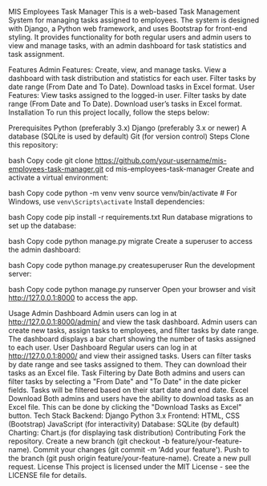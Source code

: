 MIS Employees Task Manager
This is a web-based Task Management System for managing tasks assigned to employees. The system is designed with Django, a Python web framework, and uses Bootstrap for front-end styling. It provides functionality for both regular users and admin users to view and manage tasks, with an admin dashboard for task statistics and task assignment.

Features
Admin Features:
Create, view, and manage tasks.
View a dashboard with task distribution and statistics for each user.
Filter tasks by date range (From Date and To Date).
Download tasks in Excel format.
User Features:
View tasks assigned to the logged-in user.
Filter tasks by date range (From Date and To Date).
Download user’s tasks in Excel format.
Installation
To run this project locally, follow the steps below:

Prerequisites
Python (preferably 3.x)
Django (preferably 3.x or newer)
A database (SQLite is used by default)
Git (for version control)
Steps
Clone this repository:

bash
Copy code
git clone https://github.com/your-username/mis-employees-task-manager.git
cd mis-employees-task-manager
Create and activate a virtual environment:

bash
Copy code
python -m venv venv
source venv/bin/activate  # For Windows, use `venv\Scripts\activate`
Install dependencies:

bash
Copy code
pip install -r requirements.txt
Run database migrations to set up the database:

bash
Copy code
python manage.py migrate
Create a superuser to access the admin dashboard:

bash
Copy code
python manage.py createsuperuser
Run the development server:

bash
Copy code
python manage.py runserver
Open your browser and visit http://127.0.0.1:8000 to access the app.

Usage
Admin Dashboard
Admin users can log in at http://127.0.0.1:8000/admin/ and view the task dashboard.
Admin users can create new tasks, assign tasks to employees, and filter tasks by date range.
The dashboard displays a bar chart showing the number of tasks assigned to each user.
User Dashboard
Regular users can log in at http://127.0.0.1:8000/ and view their assigned tasks.
Users can filter tasks by date range and see tasks assigned to them.
They can download their tasks as an Excel file.
Task Filtering by Date
Both admins and users can filter tasks by selecting a "From Date" and "To Date" in the date picker fields.
Tasks will be filtered based on their start date and end date.
Excel Download
Both admins and users have the ability to download tasks as an Excel file. This can be done by clicking the "Download Tasks as Excel" button.
Tech Stack
Backend:
Django
Python 3.x
Frontend:
HTML, CSS (Bootstrap)
JavaScript (for interactivity)
Database:
SQLite (by default)
Charting:
Chart.js (for displaying task distribution)
Contributing
Fork the repository.
Create a new branch (git checkout -b feature/your-feature-name).
Commit your changes (git commit -m 'Add your feature').
Push to the branch (git push origin feature/your-feature-name).
Create a new pull request.
License
This project is licensed under the MIT License - see the LICENSE file for details.
